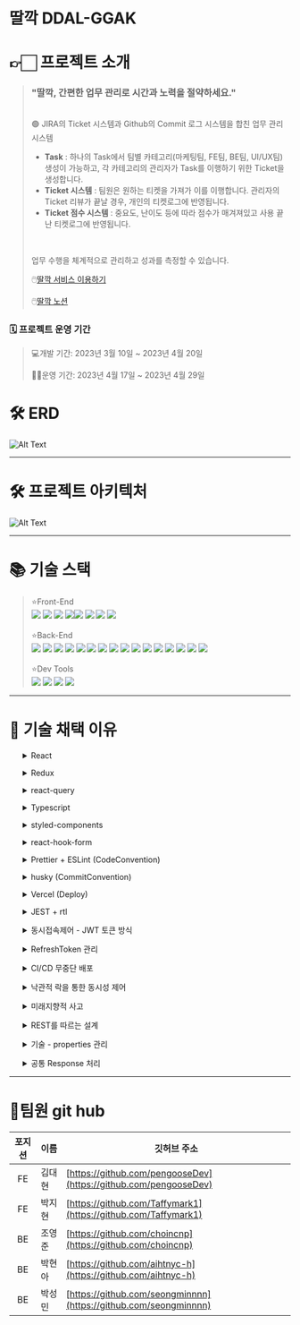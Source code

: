 # 딸깍 DDAL-GGAK

# **👉🏻** 프로젝트 소개

> ### "딸깍, 간편한 업무 관리로 시간과 노력을 절약하세요."
> <br>
> <aside>
> 🟢 JIRA의 Ticket 시스템과 Github의 Commit 로그 시스템을 합친 업무 관리 시스템
> 
> - <Strong>Task</Strong> : 하나의 Task에서 팀별 카테고리(마케팅팀, FE팀, BE팀, UI/UX팀) 생성이 가능하고, 각 카테고리의 관리자가 Task를 이행하기 위한 Ticket을 생성합니다.
> - <Strong>Ticket 시스템</Strong> :  팀원은 원하는 티켓을 가져가 이를 이행합니다. 관리자의 Ticket 리뷰가 끝날 경우, 개인의 티켓로그에 반영됩니다.
> - <Strong>Ticket 점수 시스템</Strong> : 중요도, 난이도 등에 따라 점수가 매겨져있고 사용 끝난 티켓로그에 반영됩니다.
> </aside>
> <br>
> 
> 
> 업무 수행을 체계적으로 관리하고 성과를 측정할 수 있습니다.
> 
> 🖱️[딸깍 서비스 이용하기](https://ddal-ggak-fe.vercel.app/)
> 
> 🖱️[딸깍 노션](https://www.notion.so/e11016a0ca7a41a4932301027925670e)
> 

### 🗓️ 프로젝트 운영 기간

> 💻개발 기간: 2023년 3월 10일 ~ 2023년 4월 20일
> 
> 
> 👩‍💼운영 기간: 2023년 4월 17일 ~ 2023년 4월 29일
> 


# 🛠️ ERD
![Alt Text](https://drive.google.com/uc?id=1k1kbjM2F9kBCj7HMYDr-_47qbZ94Soc3)

---

# 🛠️ 프로젝트 아키텍처
![Alt Text](https://drive.google.com/uc?export=download&id=103oPx8kR-ckDIvgZw1ss_ihDbNd_5lBh)


---

# 📚 기술 스택

> ⭐Front-End<br>
> <img src="https://img.shields.io/badge/react-61DAFB?style=for-the-badge&logo=react&logoColor=white"> <img src="https://img.shields.io/badge/react query-FF4154?style=for-the-badge&logo=react&logoColor=white"> <img src="https://img.shields.io/badge/styled_components-DB7093?style=for-the-badge&logo=styledcomponents&logoColor=white"> <img src="https://img.shields.io/badge/vercel-000000?style=for-the-badge&logo=vercel&logoColor=white"><img src="https://img.shields.io/badge/reactrouter-CA4245?style=for-the-badge&logo=reactrouter&logoColor=white">  <img src="https://img.shields.io/badge/typescript-3178C6?style=for-the-badge&logo=typescript&logoColor=white"> <img src="https://img.shields.io/badge/react_hook_form-EC5990?style=for-the-badge&logo=reacthookform&logoColor=white"> <img src="https://img.shields.io/badge/axios-5A29E4?style=for-the-badge&logo=axios&logoColor=white"> <br><br>
 ⭐Back-End<br>
   <img src="https://img.shields.io/badge/spring-6DB33F?style=for-the-badge&logo=spring&logoColor=white"> <img src="https://img.shields.io/badge/spring boot-6DB33F?style=for-the-badge&logo=springboot&logoColor=white"> <img src="https://img.shields.io/badge/spring security-6DB33F?style=for-the-badge&logo=springsecurity&logoColor=white"> <img src="https://img.shields.io/badge/mysql-4479A1?style=for-the-badge&logo=mysql&logoColor=white"> <img src="https://img.shields.io/badge/gradle-02303A?style=for-the-badge&logo=gradle&logoColor=white"> <img src="https://img.shields.io/badge/nginx-009639?style=for-the-badge&logo=nginx&logoColor=white"> <img src="https://img.shields.io/badge/aws-FF9900?style=for-the-badge&logo=amazonaws&logoColor=white"> <img src="https://img.shields.io/badge/amazon rds-527FFF?style=for-the-badge&logo=amazonrds&logoColor=white"> <img src="https://img.shields.io/badge/amazon ec2-FF9900?style=for-the-badge&logo=amazonec2&logoColor=white"> <img src="https://img.shields.io/badge/amazon s3-569A31?style=for-the-badge&logo=amazons32&logoColor=white"> <img src="https://img.shields.io/badge/query_dsl-009CE9?style=for-the-badge&logo=querydsl&logoColor=white"> <img src="https://img.shields.io/badge/spring data-6DB33F?style=for-the-badge&logo=springdata&logoColor=white"> <img src="https://img.shields.io/badge/spring framework-6DB33F?style=for-the-badge&logo=springframework&logoColor=white"> <img src="https://img.shields.io/badge/spring webflux-6DB33F?style=for-the-badge&logo=springwebflux&logoColor=white"> <img src="https://img.shields.io/badge/JWT-000000?style=for-the-badge&logo=JsonWebTokens&logoColor=white"> <img src="https://img.shields.io/badge/github actions-2088FF?style=for-the-badge&logo=githubactions&logoColor=white"><br><br>
⭐Dev Tools<br><img src="https://img.shields.io/badge/github-181717?style=for-the-badge&logo=github&logoColor=white"> <img src="https://img.shields.io/badge/git-F05032?style=for-the-badge&logo=git&logoColor=white"> <img src="https://img.shields.io/badge/Visual Studio code-007ACC?style=for-the-badge&logo=visualstudiocode&logoColor=white"> <img src="https://img.shields.io/badge/IntelliJ-000000?style=for-the-badge&logo=intellij&logoColor=white">
---

# **📝 기술 채택 이유**
<ul id="37993fec-340c-4550-b452-4eae3a1a5d40" class="toggle"><details close=""><summary>React</summary><blockquote id="b8f6517e-a14a-4dde-94d1-433dc7d48a97" class=""><strong>도입 사유</strong><br>1. State 변경에 따른 반응성 유지.
2. 함수 컴포넌트를 사용한 컴포넌트 재사용성 증대.</blockquote></details></li></ul><p id="6e05c84f-2ad8-4f9d-b4a4-b721d21d68ca" class="">
</p><ul id="b4dfc9c5-23be-4f9c-b118-d8e47296c3ba" class="toggle"><details close=""><summary>Redux</summary><blockquote id="bb9fc17e-b159-4e5d-887b-e8bb2bd622c8" class=""><strong>도입 사유 </strong><br>
클라이언트의 state 관리 및 Provider pattern을 이용한 컴포넌트 간 불필요한 의존성을 제거하고 재사용성 확보.<ul  class="toggle"><details open=""><summary>redux, recoil, zustand 등</summary><ul id="fb034d5a-34a0-41ca-8894-130872d0ad3e" class="bulleted-list"><li style="list-style-type:disc">현재 프로젝트 상태만 보면 recoil을 사용하는 것이 맞으나, 최종적으로 만들고자 하는 프로덕트는 B2B SaaS이기 때문에 결국 프로덕트의 규모는 굉장히 커질 예정입니다.
 따라서, 초반에 작성해야 할 코드가 좀 있겠지만, 나중의 스케일업에 대한 유동성을 고려해본다면 redux로 상태를 관리하는 것이 옳다고 판단했습니다.</li></ul></details></li></ul></blockquote></details></li></ul><p id="ed9f652d-1ab4-493e-a228-664a0ca1d4fb" class="">
</p><ul id="783a5f3f-1769-4393-813f-1265f1f4222e" class="toggle"><details close=""><summary>react-query</summary><blockquote id="97e66895-479d-4977-9663-0a895f00fbbd" class=""><strong>도입 사유 </strong><br>
1. 데이터 캐싱을 이용한 쾌적한 렌더링.<br>
2. BE와의 데이터 동기화.<br>
3. HTTP 프로토콜 통신 결과 핸들링.<ul id="1bf2374c-426a-4fce-9fa8-2712d53a7786" class="toggle"><details open=""><summary>swr, react-query</summary><ul id="bbb0f8de-d200-4496-b4ad-d23865781731" class="bulleted-list"><li style="list-style-type:disc">redux-thunk는 FE의 middleware이지 HTTP 프로토콜 통신을 담당하기 위해 나온 라이브러리는 아니기 때문에 고려대상에서 배제하였습니다.</li></ul><ul id="08ad7af5-689c-4ea4-afcd-af24bf4c970e" class="bulleted-list"><li style="list-style-type:disc"> 현재는 react-query나 swr, 나아가 NextJS 13 버젼 등. 데이터 캐싱과 BE데이터 동기화에 관한 뛰어난 성능을 제공하는 라이브러리 및 프레임워크가 많이 출시되었으며, 커스텀 캐싱 및 BE와의 데이터 동기화에 성능이 뛰어난 react-query를 채택하였습니다. </li></ul></details></li></ul></blockquote></details></li></ul><p id="2fe3af36-5c44-4780-8a5d-f42d8143bcde" class="">
</p><ul id="2c71ec37-8880-4f64-9d34-36974d6f9d31" class="toggle"><details close=""><summary>Typescript</summary><blockquote id="67e932e1-ea39-4c59-bd9c-1156ec7ea347" class=""><strong>도입 사유 </strong><br> 
1. type을 통한 안정성 확보.<br>
2. 미처 잡아내지 못한 에러 디버깅.<br>
3. 자동완성 기능.</blockquote></details></li></ul><p id="5bd3588f-4575-4fdf-8870-eb42ddc9b01c" class="">
</p><ul id="41f44fa8-61cd-47cd-97f7-e3576f75f499" class="toggle"><details close=""><summary>styled-components</summary><blockquote id="e4962097-b2c4-408c-aa01-9f7150187f6d" class=""><strong>도입 사유</strong><br>
1. 외부 환경변화에 따른 유동적 대처가 가능.<br>
2. 함수 컴포넌트에 여러 props를 전달하더라도 복잡한 optional rendering을 제어할 수 있음.<br>
3. 전역적으로 스타일링에 대한 책임을 담당하고 책임을 부여.<ul id="fd03e204-9ef2-4999-8d9c-ec52e0c692ba" class="toggle"><details open=""><summary>TailwindCSS</summary><p id="863635e3-1005-49dd-9926-dadcf95634db" class="">기본적으로 적용된 CSS 프리셋이 있어 간편하다는 장점이 있지만, props를 통해 optional하게 CSS를 적용할 경우, 가독성이 크게 떨어진다는 문제점이 있습니다. 또한, 이것과 더불어 전역적인 style 적용에도 어려움이 있습니다.
 결국, 외부환경의 변화에 유동적으로 대처하며, 복잡하고 상세한 CSS를 적용하고자 styled-components를 채택하였습니다.</p></details></li></ul></blockquote></details></li></ul><p id="36715e77-ac57-4f90-b1db-1297deabfaa7" class="">
</p><ul id="b313f486-d36f-4511-adcf-4613c9b4fdc7" class="toggle"><details close=""><summary>react-hook-form</summary><blockquote id="7613abb4-c816-4cd9-ae97-223fc501a8de" class=""><strong>도입 사유</strong><br>
1. 간편한 커스텀 validation 및 errorMessage 렌더링.<br>
2. 압도적으로 짧아지는 코드 길이와 높아지는 함수 컴포넌트의 가독성 확보.</blockquote></details></li></ul><p id="4e13cd3f-6eb2-4e78-8256-904e0531b621" class="">
</p><ul id="70d461fb-db9f-4dd9-b2eb-3388c948f9e6" class="toggle"><details close=""><summary>Prettier + ESLint (CodeConvention)</summary><blockquote id="8a5c69df-e2f8-4f85-b7d4-1264c31d3b88" class=""><strong>도입 사유</strong><br>
1. 형상관리툴을 이용하며, 팀원과 코드를 동기화하는 과정에서 conflict를 최소화하고자 함입니다.<br>
2. conflict의 문제를 떠나, 타인과 협업을 하는 상황에선, codeConvention을 통일해야합니다. 해당 코드의 유지보수와 확장성을 보장하기 위해, 최소한의 “가독성”과 규칙이 전제되어야 하기 때문입니다.  나아가, 더 나은 변수명을 고민하고, 꾸준한 클린코드와 리팩터링을 진행하는 것을 습관화 해야합니다. 내가 작성하는 코드는 부채가 아닌 기술이 되어야합니다. </blockquote></details></li></ul><p id="33b59699-6f4b-4578-af76-06ed25dd6848" class="">
</p><ul id="0546b757-2dd0-4d26-8cfe-dd9f160e0335" class="toggle"><details close=""><summary>husky (CommitConvention)</summary><blockquote id="d3c0de3a-2649-40c4-8a48-19cf0a88b6e7" class=""><strong>도입 사유</strong><br>
- 커밋 로그만 보더라도, 어떤 작업을 했는지 알 수 있어야 합니다.
 특히, 타인과의 협업에서 commit convention을 지키고, 실제 commit 내역과 commit 메시지를 일치해야 함을 인식해야합니다.</blockquote><p id="a7c34d3a-2043-4847-9ae2-57968c160938" class="">
</p></details></li></ul><p id="df3839a3-2466-4f0a-b1e6-6388a76cc236" class="">
</p><ul id="9682b011-9272-4091-b0b7-3477414bb1f8" class="toggle"><details close=""><summary>Vercel (Deploy)</summary><blockquote id="380c07af-d005-480c-871c-2ed700af0e75" class=""><strong>도입 사유</strong><br>
- 원래 계획에는 AWS S3로 배포 후, github action을 이용해 CI/CD를 구축하고자 하였습니다. 다만, 여러가지 문제점이 발생하여, 자체적으로 CI/CD 및 deploy를 제공하는 Vercel을 채택하였습니다. 추후, 위의 환경으로 migration 예정입니다. </blockquote></details></li></ul><p id="4b6f3292-37b5-49db-b5d2-dbe1d512a9ea" class="">
</p><ul id="9daa4599-8326-4d5e-becd-e6e17727c36f" class="toggle"><details close=""><summary>JEST + rtl</summary><blockquote id="90b530db-79af-4e55-9719-c74ff393ee24" class=""><strong>도입 사유</strong><br>
- PR을 날리기 전, 본인이 작성한 코드의 sideEffect를 알 수 있는 도구입니다.
위와 같은 이유로, testCode를 많이 작성하지는 못했지만, 추후 컴포넌트 단위의 테스트코드를 전부 작성할 예정입니다.</blockquote></details></li></ul><p id="a36d19c6-9a71-43da-b6ed-a0b8b6941b41" class="">
</p><ul id="2fa86745-663e-486a-a673-c1866e127183" class="toggle"><details close=""><summary>동시접속제어 - JWT 토큰 방식</summary><blockquote id="414f0f38-8a14-412e-9535-160dc2ec6da9" class=""><strong>도입 사유</strong><br> -  한 회원의 다중 클라이언트를 이용한 동시접속 제어를 하기 위해서 세션을 도입할 것인가, 말 것인가에 대해 회의를 해야 했습니다. <ul id="489b7813-299b-4567-b41a-6cae186da821" class="toggle"><details open=""><summary>세션/ REDIS</summary><ul id="2c10599c-e22a-42d0-937b-e5741c879190" class="bulleted-list"><li style="list-style-type:disc">세션은 stateful한 인증 방식으로 서버에 세션 정보를 저장하여 인증을 유지하기 때문에 서버의 확장성을 낮추고, 서버에 저장된 세션 정보가 많아지면 서버의 메모리 부하가 커지고 서버의 안정성에도 영향을 줄 수 있습니다.</li></ul><ul id="5f4a105e-1ab4-4305-986e-4b334a4c1b2d" class="bulleted-list"><li style="list-style-type:disc">프로젝트의 특성상 다수의 사용자가 동시에 접속하는 경우 서버의 부하가 크게 증가할 수 있습니다. 따라서 대규모 사용자를 처리해야 하는 경우에는 분산 캐시나 다른 기술을 이용하는 것이 더욱 효과적이라고 생각해서 redis를 선택했습니다</li></ul></details></li></ul></blockquote></details></li></ul><p id="a4acaa01-2ccf-4f00-8082-6ff078d78faf" class="">
</p><ul id="d448658a-08a7-4a8e-9783-ccbe68488e13" class="toggle"><details close=""><summary>RefreshToken 관리</summary><blockquote id="f94c7699-d2a0-4920-9cb3-b6c6a1161bc1" class=""><strong>도입 사유</strong><br> -  접속 제어를 위해 REFRESH TOKEN이 필요<ul id="f2803357-2695-453b-9266-80b705869b2d" class="toggle"><details open=""><summary>SPRING DATA JPA / REDIS</summary><ul id="2241d299-d264-46ca-8444-b6006f1511c5" class="bulleted-list"><li style="list-style-type:disc">Spring Data JPA는 객체-관계 매핑(Object-Relational Mapping) 기술을 제공하여, 데이터베이스와 객체를 매핑하여 개발을 용이하게 해주는 프레임워크입니다. 하지만, JPA는 대량의 데이터를 처리할 때 성능 이슈가 있을 수 있습니다.</li></ul><ul id="7ae39b22-4e32-442d-891f-aa9f15fb75b9" class="bulleted-list"><li style="list-style-type:disc">B2B SaaS 서비스에서 접속 제어를 위해 Redis를 사용하는 것은, Refresh Token과 같이 민감한 정보를 안전하게 저장하고, 빠른 속도로 대용량의 데이터를 처리하기 위함입니다. Redis를 이용하면, Refresh Token을 안전하게 저장하고, 유효성 검사를 효율적으로 처리할 수 있으며, 성능이 뛰어나므로 사용자 경험을 향상시킬 수 있습니다.</li></ul><ul id="4ed9e527-2c3c-4b52-9783-3fbe56f88b03" class="bulleted-list"><li style="list-style-type:disc">또한 Redis는 높은 성능, 분산 시스템, 캐시 등의 이점을 제공해 확장가능성도 뛰어났고, 데이터 안정성과 서비스 성능 향상에 효과적이기에 선택했습니다.</li></ul></details></li></ul></blockquote></details></li></ul><p id="e79801bf-088e-45a2-bc2c-caafaf93beb1" class="">
</p><ul id="6c81ac06-d3d5-4b0d-9be0-93bbc8c25452" class="toggle"><details close=""><summary>CI/CD 무중단 배포</summary><blockquote id="b0a2ec33-580d-4c5b-96eb-2572560a9d39" class=""><strong>도입 사유</strong><br> -  기술 개발과 실 서비스 이용자들이 업데이트를 할 때마다 서버가 끊어지지 않고 적용하기 위해 필요<ul id="9e06faa0-d67e-4cdd-8a2e-099b7c33f50e" class="toggle"><details open=""><summary>github action, docker, jenkins, Travis
s3, codeDeploy, Redis, Nginx, Apache, Load Balancing</summary><ul id="1534b4f4-46cf-48f3-8b7c-a855c42e1631" class="bulleted-list"><li style="list-style-type:disc">이미지와 초대부분 때문에 docker container를 활용해 Elastic Clound를 적용시키려고 했으나, 한정적인 비용과 주 목적인 업무틀과 티켓 페이지에는 기본적인 CI/CD를 활용하는 것이 더 맞다고 판단하여 결정했습니다.</li></ul><ul id="e18e9ab9-e8a6-4e50-ba5f-cea7e59be3af" class="bulleted-list"><li style="list-style-type:disc">jenkins, Travis는 자주 꺼진다는 이슈로 안정적인 서버 구축을 위해 CI로는 github action을 선택했습니다.</li></ul><ul id="4fa46a27-391f-48f8-985f-72fa005d36be" class="bulleted-list"><li style="list-style-type:disc">codeDeploy배포 후 업데이트를 진행할 때마다 서버가 내려가는 부분을 고민하다, 가동성과 접근성이 좋은 Nginx를 선택하게 되었습니다. </li></ul><ul id="54e80d6b-0997-45c4-b4b4-db35726cb836" class="bulleted-list"><li style="list-style-type:disc">로드밸런싱의 블루 그린을 이용하여 서버를 여러개 띄워서 오토스케일링을 사용하려고 했으나, 비용적인 문제로 일반을 선택하였습니다.</li></ul></details></li></ul></blockquote></details></li></ul><p id="7e2af250-99b5-47cf-9d30-4c8464bb7d47" class="">
</p><ul id="f501e54f-08c3-411a-9db7-142b162aab60" class="toggle"><details close=""><summary>낙관적 락을 통한 동시성 제어</summary><blockquote id="23057873-5a60-447d-85d9-4048c38cce0d" class=""><strong>도입 사유</strong><br> -  동시성 제어 이슈를 방지하기 위하여 db에 락을 걸어야 했습니다.<ul id="ff7727de-bd5c-4e40-89d5-12d93f77c00a" class="toggle"><details open=""><summary>Pessimistic Lock, MVCC, Optimistic locks3, codeDeploy, Redis, Nginx, Apache, Load Balancing</summary><ul id="6bc5a307-2dc0-4543-afeb-60fbe4b43ae9" class="bulleted-list"><li style="list-style-type:disc">가장 중요했던 ticket의 assign같은 경우 db의 충돌 방지를 위해 락을 걸어주어야 했습니다. MVCC를 걸어 주기엔 MVCC 튜닝에 시간이 너무 많이 소모되고, pessimistic Lock 같은 경우 저희 서비스의 메인 로직 상 빠르게 Assign을 가져가야 하고, 메인 페이지에서 ‘딸깍’이라는 액션 한 번에 수정 작업이 이루어져야 하므로 S-Lock이나 E-Lock 등을 걸어주면서 읽기 작업에 락을 걸만큼의 로직이 아니라고 판단했습니다. 또한 롤백 코스트 또한 많이 나가지 않을 것이라 생각했습니다. 그래서 JPA Auditing을 통해 수정자에 versioning을 걸어주면서 낙관적 락을 구현하게 되었습니다.</li></ul></details></li></ul></blockquote></details></li></ul><p id="727bcb52-718f-4e82-bcf3-70103627d1fc" class="">
</p><ul id="72ebd0a6-03b1-4ba0-85c6-8ce19a911e14" class="toggle"><details close=""><summary>미래지향적 사고</summary><blockquote id="020fa5de-84e7-4f9e-8d95-e3de9690a146" class=""><strong>도입 사유</strong> <br>-  프로젝트의 현재만 보고 달리지 않기 위해 지원이 오래된 라이브러리의 경우 쓰지 않기로 하였습니다.<ul id="72c56bee-80a6-4f1a-9bc1-6f0a2ee3a130" class="toggle"><details open=""><summary>다양한 라이브러리</summary><ul id="630eeccf-e006-4407-bb97-d0742c660bdb" class="bulleted-list"><li style="list-style-type:disc">예를 들어 Mapping framework에도 저희가 사용한 Mapstruct외에도 자바 수동 변환, ModelMapper, Orika, Dozer등과 같은 다양한 라이브러리가 있습니다. 그러나 호환성이나 리플렉션같은 기술적인 부분을 제외하고도, 지원이 오래되거나 중단된 라이브러리, 레퍼런스가 부족한 라이브러리는 장점이 많아도 사용하지 않도록 하기로 했습니다. </li></ul></details></li></ul></blockquote></details></li></ul><p id="fab3f501-720f-4de6-8cdd-436edb9156ce" class="">
</p><ul id="1403f061-84ec-465f-bcb5-ce5f14aa8722" class="toggle"><details close=""><summary>REST를 따르는 설계</summary><blockquote id="d5c2170f-b684-4251-aedc-2ff745732781" class=""><strong>도입 사유</strong><br> -  req, res의 방식에 대해 어떻게 데이터를 주고 받을지에 대해 고민하였습니다<ul id="4e280081-a279-4c6d-88b0-6ba44924891b" class="toggle"><details open=""><summary>HATEOAS</summary><ul id="e5edb307-77c7-4fe1-8a2a-3e13fc130510" class="bulleted-list"><li style="list-style-type:disc">Rest 아키텍쳐 스타일을 구성하는 스타일은 아래와 같습니다.
- stateless
- cache
- uniform interface
- layered system
- code-on-demand(optional)</li></ul><ul id="c3cce1ef-dbed-43f9-808d-1f88963b6fa1" class="bulleted-list"><li style="list-style-type:disc">이 중, uniform interface를 따르는 것에서 구성원들의 차이가 있었습니다. 다른 부분에는 만장일치가 있었으나, HATEOAS에 대해서는 의견이 갈렸습니다. springboot hateoas library를 통해 link를 던지려고 했으나, B2B SAAS 프로젝트를 진행하는 만큼 link의 보안성에 대해 민감했기 떄문에 이 이슈는 빼기로 결정하였습니다. </li></ul><ul id="7a0e9f13-5d47-49ac-8012-0b545739a9b7" class="bulleted-list"><li style="list-style-type:disc">또한, 엔드포인트 설계 방식에서 리소스를 잘 나타내 주기 위해 nested된 api를 작성하기 위해 pathvariable로 받던 상위 resource의 id를 dto로 받는 대신 필수조건으로 걸고 valid로 유효성을 검증하였습니다.</li></ul></details></li></ul></blockquote></details></li></ul><p id="0ba8e068-1940-486c-8f62-51590727d29a" class="">
</p><ul id="8c6a63db-e198-427b-86ec-a61c5f68f8ae" class="toggle"><details close=""><summary>기술 - properties 관리</summary><blockquote id="87138de7-09f4-4912-8286-5f84897e41a8" class=""><strong>도입 사유</strong><br> -  어떻게 해야  properties를 비롯한 백엔드 보안 이슈에 더 민감하게 대처할수 있을까 생각하였습니다.<ul id="ca74c527-9c81-4525-b821-cd283e82c54c" class="toggle"><details open=""><summary>GITHUB ACTION / jasypt</summary><ul id="117fc383-d89c-4ac9-aadc-a47ef8179214" class="bulleted-list"><li style="list-style-type:disc">위에서 github action을 사용하기로 결정함에 따라, 인스턴스에 VM옵션을 주어서 가동해야하는 jasypt방식 대신에 깃허브 액션에서 프로퍼티를 관리하기로 하였습니다.</li></ul></details></li></ul></blockquote></details></li></ul><p id="a1cdd33e-6269-4857-9ecb-d60798a2270c" class="">
</p><ul id="b558b0f9-219d-4d6f-abca-aae959237da4" class="toggle"><details close=""><summary>공통 Response 처리</summary><blockquote id="3b61b2d1-428d-47cb-9979-379f21acc86c" class=""><strong>도입 사유</strong><br> -  어떻게 해야 조금 더 uniformed된 resp를 줄 수 있을까 생각하였습니다.<ul id="a60236c2-8fb6-45c0-9c51-fc058c47de3c" class="toggle"><details open=""><summary>globalResponse</summary><ul id="8dab016b-4f16-4ec8-b1f3-6360663a9c54" class="bulleted-list"><li style="list-style-type:disc">resp에 대해서는 에러코드와 마찬가지로 status, message, data의 3가지 필드를 만들고 반환하는 데이터를 넣으려고 했으나, 프론트에서 depth를 하나 더 늘리는 것을 선호하지 않았습니다. </li></ul><ul id="2be92166-6590-4727-b47e-037f54dcb0b6" class="bulleted-list"><li style="list-style-type:disc">그렇다고 일일히 dto에 mapping framework을 이용해 @AfterMapping 어노테이션으로 추가적인 정보를 넣어주는것은 비효율적이라고 느껴서, error가 아닌 200, 201 코드를 반환할 때에는 one-depth로 변화되는 값의 전체 데이터를 넣어 주었습니다.</li></ul></details></li></ul></blockquote></details></li></ul><p id="43a67730-dc0b-4470-91de-72bb8b730e4a" class="">

---

# 👥팀원 git hub

|포지션|이름|깃허브 주소|
|:---:|---|---|
|<center>FE</center>|김대현|[https://github.com/pengooseDev](https://github.com/pengooseDev)|
|<center>FE</center>|박지현|[https://github.com/Taffymark1](https://github.com/Taffymark1)|
|<center>BE</center>|조영준|[https://github.com/choincnp](https://github.com/choincnp)|
|<center>BE</center>|박현아|[https://github.com/aihtnyc-h](https://github.com/aihtnyc-h)|
|<center>BE</center>|박성민|[https://github.com/seongminnnn](https://github.com/seongminnnn)|


